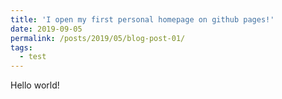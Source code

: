 ```yaml
---
title: 'I open my first personal homepage on github pages!'
date: 2019-09-05
permalink: /posts/2019/05/blog-post-01/
tags:
  - test
---
```


Hello world!
